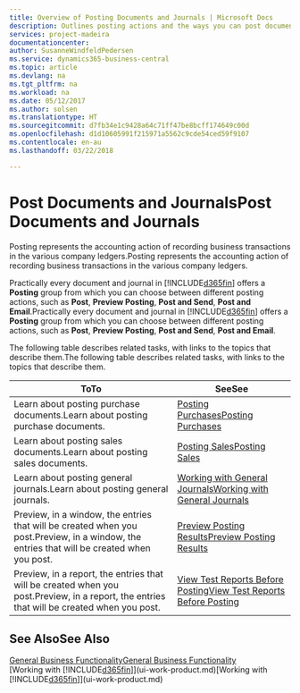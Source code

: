 ```yaml
---
title: Overview of Posting Documents and Journals | Microsoft Docs
description: Outlines posting actions and the ways you can post documents and journals.
services: project-madeira
documentationcenter: 
author: SusanneWindfeldPedersen
ms.service: dynamics365-business-central
ms.topic: article
ms.devlang: na
ms.tgt_pltfrm: na
ms.workload: na
ms.date: 05/12/2017
ms.author: solsen
ms.translationtype: HT
ms.sourcegitcommit: d7fb34e1c9428a64c71ff47be8bcff174649c00d
ms.openlocfilehash: d1d10605991f215971a5562c9cde54ced59f9107
ms.contentlocale: en-au
ms.lasthandoff: 03/22/2018

---
```

# <a name="post-documents-and-journals"></a><span data-ttu-id="70962-103">Post Documents and Journals</span><span class="sxs-lookup"><span data-stu-id="70962-103">Post Documents and Journals</span></span>
<span data-ttu-id="70962-104">Posting represents the accounting action of recording business transactions in the various company ledgers.</span><span class="sxs-lookup"><span data-stu-id="70962-104">Posting represents the accounting action of recording business transactions in the various company ledgers.</span></span>

<span data-ttu-id="70962-105">Practically every document and journal in [!INCLUDE[d365fin](includes/d365fin_md.md)] offers a **Posting** group from which you can choose between different posting actions, such as **Post**, **Preview Posting**, **Post and Send**, **Post and Email**.</span><span class="sxs-lookup"><span data-stu-id="70962-105">Practically every document and journal in [!INCLUDE[d365fin](includes/d365fin_md.md)] offers a **Posting** group from which you can choose between different posting actions, such as **Post**, **Preview Posting**, **Post and Send**, **Post and Email**.</span></span>

<span data-ttu-id="70962-106">The following table describes related tasks, with links to the topics that describe them.</span><span class="sxs-lookup"><span data-stu-id="70962-106">The following table describes related tasks, with links to the topics that describe them.</span></span>

| <span data-ttu-id="70962-107">To</span><span class="sxs-lookup"><span data-stu-id="70962-107">To</span></span> | <span data-ttu-id="70962-108">See</span><span class="sxs-lookup"><span data-stu-id="70962-108">See</span></span> |
| --- | --- |
| <span data-ttu-id="70962-109">Learn about posting purchase documents.</span><span class="sxs-lookup"><span data-stu-id="70962-109">Learn about posting purchase documents.</span></span> |[<span data-ttu-id="70962-110">Posting Purchases</span><span class="sxs-lookup"><span data-stu-id="70962-110">Posting Purchases</span></span>](ui-post-purchases.md) |
| <span data-ttu-id="70962-111">Learn about posting sales documents.</span><span class="sxs-lookup"><span data-stu-id="70962-111">Learn about posting sales documents.</span></span> |[<span data-ttu-id="70962-112">Posting Sales</span><span class="sxs-lookup"><span data-stu-id="70962-112">Posting Sales</span></span>](ui-post-sales.md) |
| <span data-ttu-id="70962-113">Learn about posting general journals.</span><span class="sxs-lookup"><span data-stu-id="70962-113">Learn about posting general journals.</span></span> |[<span data-ttu-id="70962-114">Working with General Journals</span><span class="sxs-lookup"><span data-stu-id="70962-114">Working with General Journals</span></span>](ui-work-general-journals.md) |
| <span data-ttu-id="70962-115">Preview, in a window, the entries that will be created when you post.</span><span class="sxs-lookup"><span data-stu-id="70962-115">Preview, in a window, the entries that will be created when you post.</span></span> |[<span data-ttu-id="70962-116">Preview Posting Results</span><span class="sxs-lookup"><span data-stu-id="70962-116">Preview Posting Results</span></span>](ui-how-preview-post-results.md) |
| <span data-ttu-id="70962-117">Preview, in a report, the entries that will be created when you post.</span><span class="sxs-lookup"><span data-stu-id="70962-117">Preview, in a report, the entries that will be created when you post.</span></span> |[<span data-ttu-id="70962-118">View Test Reports Before Posting</span><span class="sxs-lookup"><span data-stu-id="70962-118">View Test Reports Before Posting</span></span>](ui-how-view-test-reports-posting.md) |

## <a name="see-also"></a><span data-ttu-id="70962-119">See Also</span><span class="sxs-lookup"><span data-stu-id="70962-119">See Also</span></span>
[<span data-ttu-id="70962-120">General Business Functionality</span><span class="sxs-lookup"><span data-stu-id="70962-120">General Business Functionality</span></span>](ui-across-business-areas.md)  
<span data-ttu-id="70962-121">[Working with [!INCLUDE[d365fin](includes/d365fin_md.md)]](ui-work-product.md)</span><span class="sxs-lookup"><span data-stu-id="70962-121">[Working with [!INCLUDE[d365fin](includes/d365fin_md.md)]](ui-work-product.md)</span></span>


